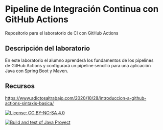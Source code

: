 # Pipeline de Integración Continua con GitHub Actions

Repositorio para el laboratorio de CI con GitHub Actions

## Descripción del laboratorio

En este laboratorio el alumno aprenderá los fundamentos de los pipelines de GitHub Actions y configurará un pipeline
sencillo para una aplicación Java con Spring Boot y Maven. 

## Recursos
https://www.adictosaltrabajo.com/2020/10/28/introduccion-a-github-actions-sintaxis-basica/

[![License: CC BY-NC-SA 4.0](https://img.shields.io/badge/License-CC_BY--NC--SA_4.0-lightgrey.svg)](https://creativecommons.org/licenses/by-nc-sa/4.0/)

[![Build and test of Java Proyect](https://github.com/ETSISI-EMS/ems2023_lab_1_3_ci_github_actions-JavierJardonGomez/actions/workflows/workflow.yml/badge.svg)](https://github.com/ETSISI-EMS/ems2023_lab_1_3_ci_github_actions-JavierJardonGomez/actions/workflows/workflow.yml)
